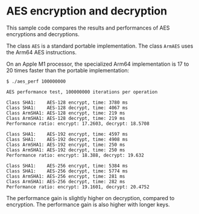# AES encryption and decryption

This sample code compares the results and performances of AES encryptions and decryptions.

The class `AES` is a standard portable implementation. The class `ArmAES`
uses the Arm64 AES instructions.

On an Apple M1 processor, the specialized Arm64 implementation is 17 to 20 times faster
than the portable implementation:
~~~
$ ./aes_perf 100000000

AES performance test, 100000000 iterations per operation 

Class SHA1:    AES-128 encrypt, time: 3780 ms
Class SHA1:    AES-128 decrypt, time: 4067 ms
Class ArmSHA1: AES-128 encrypt, time: 219 ms
Class ArmSHA1: AES-128 decrypt, time: 219 ms
Performance ratio: encrypt: 17.2603, decrypt: 18.5708

Class SHA1:    AES-192 encrypt, time: 4597 ms
Class SHA1:    AES-192 decrypt, time: 4908 ms
Class ArmSHA1: AES-192 encrypt, time: 250 ms
Class ArmSHA1: AES-192 decrypt, time: 250 ms
Performance ratio: encrypt: 18.388, decrypt: 19.632

Class SHA1:    AES-256 encrypt, time: 5384 ms
Class SHA1:    AES-256 decrypt, time: 5774 ms
Class ArmSHA1: AES-256 encrypt, time: 281 ms
Class ArmSHA1: AES-256 decrypt, time: 282 ms
Performance ratio: encrypt: 19.1601, decrypt: 20.4752
~~~

The performance gain is slightly higher on decryption, compared to encryption.
The performance gain is also higher with longer keys.
